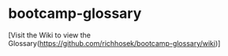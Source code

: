 # bootcamp-glossary

[Visit the Wiki to view the Glossary(https://github.com/richhosek/bootcamp-glossary/wiki)]
